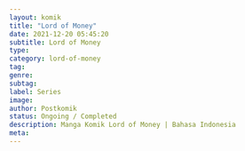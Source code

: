 ```yaml
---
layout: komik
title: "Lord of Money"
date: 2021-12-20 05:45:20
subtitle: Lord of Money
type: 
category: lord-of-money
tag: 
genre: 
subtag: 
label: Series
image: 
author: Postkomik
status: Ongoing / Completed
description: Manga Komik Lord of Money | Bahasa Indonesia
meta: 
---
```

